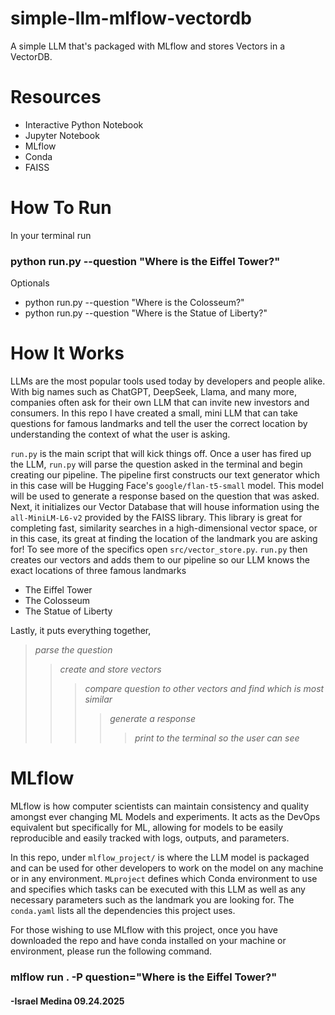 # simple-llm-mlflow-vectordb
A simple LLM that's packaged with MLflow and stores Vectors in a VectorDB.

# Resources
- Interactive Python Notebook
- Jupyter Notebook
- MLflow
- Conda
- FAISS

# How To Run
In your terminal run 

### python run.py --question "Where is the Eiffel Tower?"

Optionals

- python run.py --question "Where is the Colosseum?"
- python run.py --question "Where is the Statue of Liberty?"

# How It Works
LLMs are the most popular tools used today by developers and people alike. With big names such as ChatGPT, DeepSeek, Llama, and many more, companies often ask for their own LLM that can invite new investors and consumers. In this repo I have created a small, mini LLM that can take questions for famous landmarks and tell the user the correct location by understanding the context of what the user is asking. 

`run.py` is the main script that will kick things off. Once a user has fired up the LLM, `run.py` will parse the question asked in the terminal and begin creating our pipeline. The pipeline first constructs our text generator which in this case will be Hugging Face's `google/flan-t5-small` model. This model will be used to generate a response based on the question that was asked. Next, it initializes our Vector Database that will house information using the `all-MiniLM-L6-v2` provided by the FAISS library. This library is great for completing fast, similarity searches in a high-dimensional vector space, or in this case, its great at finding the location of the landmark you are asking for! To see more of the specifics open `src/vector_store.py`. `run.py` then creates our vectors and adds them to our pipeline so our LLM knows the exact locations of three famous landmarks

- The Eiffel Tower
- The Colosseum
- The Statue of Liberty

Lastly, it puts everything together, </br>
> *parse the question*
>> *create and store vectors*
>>> *compare question to other vectors and find which is most similar*
>>>> *generate a response*
>>>>> *print to the terminal so the user can see*


# MLflow
MLflow is how computer scientists can maintain consistency and quality amongst ever changing ML Models and experiments. It acts as the DevOps equivalent but specifically for ML, allowing for models to be easily reproducible and easily tracked with logs, outputs, and parameters.

In this repo, under `mlflow_project/` is where the LLM model is packaged and can be used for other developers to work on the model on any machine or in any environment. `MLproject` defines which Conda environment to use and specifies which tasks can be executed with this LLM as well as any necessary parameters such as the landmark you are looking for. The `conda.yaml` lists all the dependencies this project uses. 

For those wishing to use MLflow with this project, once you have downloaded the repo and have conda installed on your machine or environment, please run the following command.

### mlflow run . -P question="Where is the Eiffel Tower?"

#### -Israel Medina 09.24.2025


